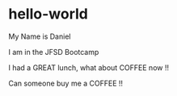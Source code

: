 # hello-world

My Name is Daniel

I am in the JFSD Bootcamp

I had a GREAT lunch, what about COFFEE now !!

Can someone buy me a COFFEE !!
